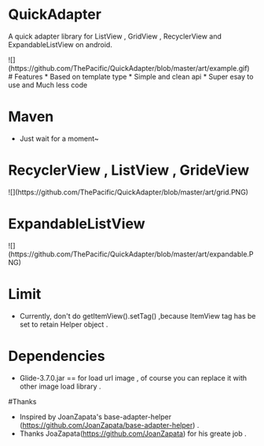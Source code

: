 # QuickAdapter
A quick adapter library for ListView , GridView , RecyclerView and ExpandableListView on android. 
<p>
![](https://github.com/ThePacific/QuickAdapter/blob/master/art/example.gif)
# Features
* Based on template type
* Simple and clean api
* Super esay to use and Much less code

# Maven
* Just wait for a moment~

# RecyclerView , ListView , GrideView
<p>
![](https://github.com/ThePacific/QuickAdapter/blob/master/art/grid.PNG)

# ExpandableListView
<p>
![](https://github.com/ThePacific/QuickAdapter/blob/master/art/expandable.PNG)

# Limit
* Currently, don't do getItemView().setTag() ,because ItemView tag has be set to retain Helper object .

# Dependencies
* Glide-3.7.0.jar == for load url image , of course you can replace it with other image load library .

#Thanks
* Inspired by JoanZapata's base-adapter-helper (https://github.com/JoanZapata/base-adapter-helper) .
* Thanks JoaZapata(https://github.com/JoanZapata) for his greate job .

